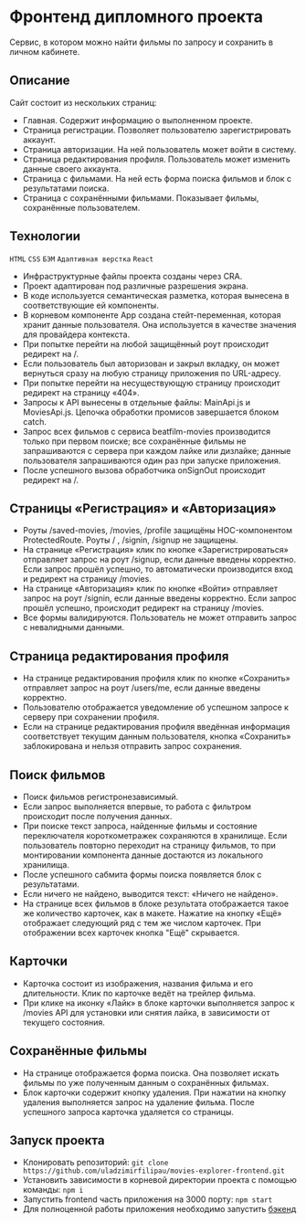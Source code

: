 # Фронтенд дипломного проекта

Сервис, в котором можно найти фильмы по запросу и сохранить в личном кабинете.

## Описание
Сайт состоит из нескольких страниц:
- Главная. Содержит информацию о выполненном проекте.
- Страница регистрации. Позволяет пользователю зарегистрировать аккаунт.
- Страница авторизации. На ней пользователь может войти в систему.
- Страница редактирования профиля. Пользователь может изменить данные своего аккаунта.
- Страница с фильмами. На ней есть форма поиска фильмов и блок с результатами поиска.
- Страница с сохранёнными фильмами. Показывает фильмы, сохранённые пользователем.

## Технологии
`HTML` `CSS` `БЭМ` `Адаптивная верстка` `React`

- Инфраструктурные файлы проекта созданы через CRA.
- Проект адаптирован под различные разрешения экрана.
- В коде используется семантическая разметка, которая вынесена в соответствующие ей компоненты.
- В корневом компоненте App создана стейт-переменная, которая хранит данные пользователя. Она используется в качестве значения для провайдера контекста.
- При попытке перейти на любой защищённый роут происходит редирект на /.
- Если пользователь был авторизован и закрыл вкладку, он может вернуться сразу на любую страницу приложения по URL-адресу.
- При попытке перейти на несуществующую страницу происходит редирект на страницу «404».
- Запросы к API вынесены в отдельные файлы: MainApi.js и MoviesApi.js. Цепочка обработки промисов завершается блоком catch.
- Запрос всех фильмов с сервиса beatfilm-movies производится только при первом поиске; все сохранённые фильмы не запрашиваются с сервера при каждом лайке или дизлайке; данные пользователя запрашиваются один раз при запуске приложения.
- После успешного вызова обработчика onSignOut происходит редирект на /.


## Страницы «Регистрация» и «Авторизация»
- Роуты /saved-movies, /movies, /profile защищёны HOC-компонентом ProtectedRoute. Роуты / , /signin, /signup не защищены.
- На странице «Регистрация» клик по кнопке «Зарегистрироваться» отправляет запрос на роут /signup, если данные введены корректно. Если запрос прошёл успешно, то автоматически производится вход и редирект на страницу /movies.
- На странице «Авторизация» клик по кнопке «Войти» отправляет запрос на роут /signin, если данные введены корректно. Если запрос прошёл успешно, происходит редирект на страницу /movies.
- Все формы валидируются. Пользователь не может отправить запрос с невалидными данными.

## Страница редактирования профиля
- На странице редактирования профиля клик по кнопке «Сохранить» отправляет запрос на роут /users/me, если данные введены корректно.
- Пользователю отображается уведомление об успешном запросе к серверу при сохранении профиля.
- Если на странице редактирования профиля введённая информация соответствует текущим данным пользователя, кнопка «Сохранить» заблокирована и нельзя отправить запрос сохранения.

## Поиск фильмов
- Поиск фильмов регистронезависимый.
- Если запрос выполняется впервые, то работа с фильтром происходит после получения данных.
- При поиске текст запроса, найденные фильмы и состояние переключателя короткометражек сохраняются в хранилище. Если пользователь повторно переходит на страницу фильмов, то при монтировании компонента данные достаются из локального хранилища.
- После успешного сабмита формы поиска появляется блок с результатами.
- Если ничего не найдено, выводится текст: «Ничего не найдено».
- На странице всех фильмов в блоке результата отображается такое же количество карточек, как в макете. Нажатие на кнопку «Ещё» отображает следующий ряд с тем же числом карточек. При отображении всех карточек кнопка "Ещё" скрывается.

## Карточки
- Карточка состоит из изображения, названия фильма и его длительности. Клик по карточке ведёт на трейлер фильма.
- При клике на иконку «Лайк» в блоке карточки выполняется запрос к /movies API для установки или снятия лайка, в зависимости от текущего состояния.

## Сохранённые фильмы
- На странице отображается форма поиска. Она позволяет искать фильмы по уже полученным данным о сохранённых фильмах.
- Блок карточки содержит кнопку удаления. При нажатии на кнопку удаления выполняется запрос на удаление фильма. После успешного запроса карточка удаляется со страницы.

## Запуск проекта
- Клонировать репозиторий: `git clone https://github.com/uladzimirfilipau/movies-explorer-frontend.git`
- Установить зависимости в корневой директории проекта с помощью команды: `npm i`
- Запустить frontend часть приложения на 3000 порту: `npm start`
- Для полноценной работы приложения необходимо запустить [бэкенд](https://github.com/uladzimirfilipau/movies-explorer-api)
